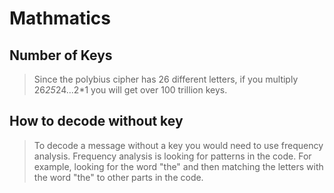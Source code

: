 # Mathmatics
## Number of Keys
> Since the polybius cipher has 26 different letters, if you multiply 26*25*24...2*1 you will get over 100 trillion keys. 
## How to decode without key
> To decode a message without a key you would need to use frequency analysis. Frequency analysis is looking for patterns in the code. For example, looking for the word "the" and then matching the letters with the word "the" to other parts in the code.

